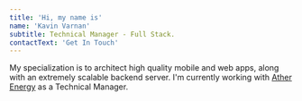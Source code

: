 ```yaml
---
title: 'Hi, my name is'
name: 'Kavin Varnan'
subtitle: Technical Manager - Full Stack.
contactText: 'Get In Touch'
---
```


My specialization is to architect high quality mobile and web apps, along with an extremely scalable backend server. I'm currently working with [Ather Energy](https://www.atherenergy.com/) as a Technical Manager.
